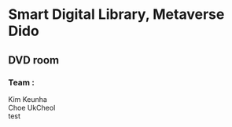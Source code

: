 # Smart Digital Library, Metaverse Dido
## DVD room
### Team : 
Kim Keunha<br/>
Choe UkCheol<br/>
test